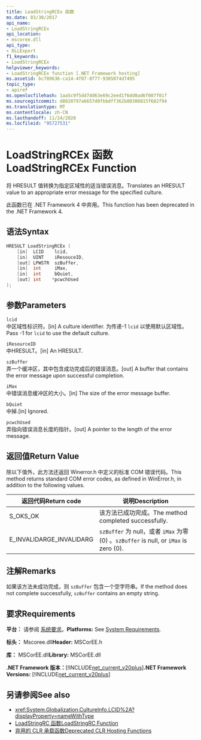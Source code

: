 ```yaml
---
title: LoadStringRCEx 函数
ms.date: 03/30/2017
api_name:
- LoadStringRCEx
api_location:
- mscoree.dll
api_type:
- DLLExport
f1_keywords:
- LoadStringRCEx
helpviewer_keywords:
- LoadStringRCEx function [.NET Framework hosting]
ms.assetid: bc789636-ca14-4f07-8f77-9305874d7495
topic_type:
- apiref
ms.openlocfilehash: 1aa5c9f5dd7dd63e69c2eed1f6dd8ad6f007f01f
ms.sourcegitcommit: d8020797a6657d0fbbdff362b80300815f682f94
ms.translationtype: MT
ms.contentlocale: zh-CN
ms.lasthandoff: 11/24/2020
ms.locfileid: "95727531"
---
```

# <a name="loadstringrcex-function"></a><span data-ttu-id="3e90a-102">LoadStringRCEx 函数</span><span class="sxs-lookup"><span data-stu-id="3e90a-102">LoadStringRCEx Function</span></span>

<span data-ttu-id="3e90a-103">将 HRESULT 值转换为指定区域性的适当错误消息。</span><span class="sxs-lookup"><span data-stu-id="3e90a-103">Translates an HRESULT value to an appropriate error message for the specified culture.</span></span>  
  
 <span data-ttu-id="3e90a-104">此函数已在 .NET Framework 4 中弃用。</span><span class="sxs-lookup"><span data-stu-id="3e90a-104">This function has been deprecated in the .NET Framework 4.</span></span>  
  
## <a name="syntax"></a><span data-ttu-id="3e90a-105">语法</span><span class="sxs-lookup"><span data-stu-id="3e90a-105">Syntax</span></span>  
  
```cpp  
HRESULT LoadStringRCEx (  
    [in]  LCID    lcid,
    [in]  UINT    iResouceID,
    [out] LPWSTR  szBuffer,
    [in]  int     iMax,
    [in]  int     bQuiet,
    [out] int    *pcwchUsed  
);  
```  
  
## <a name="parameters"></a><span data-ttu-id="3e90a-106">参数</span><span class="sxs-lookup"><span data-stu-id="3e90a-106">Parameters</span></span>  

 `lcid`  
 <span data-ttu-id="3e90a-107">中区域性标识符。</span><span class="sxs-lookup"><span data-stu-id="3e90a-107">[in] A culture identifier.</span></span> <span data-ttu-id="3e90a-108">为传递-1 `lcid` 以使用默认区域性。</span><span class="sxs-lookup"><span data-stu-id="3e90a-108">Pass -1 for `lcid` to use the default culture.</span></span>  
  
 `iResourceID`  
 <span data-ttu-id="3e90a-109">中HRESULT。</span><span class="sxs-lookup"><span data-stu-id="3e90a-109">[in] An HRESULT.</span></span>  
  
 `szBuffer`  
 <span data-ttu-id="3e90a-110">弄一个缓冲区，其中包含成功完成后的错误消息。</span><span class="sxs-lookup"><span data-stu-id="3e90a-110">[out] A buffer that contains the error message upon successful completion.</span></span>  
  
 `iMax`  
 <span data-ttu-id="3e90a-111">中错误消息缓冲区的大小。</span><span class="sxs-lookup"><span data-stu-id="3e90a-111">[in] The size of the error message buffer.</span></span>  
  
 `bQuiet`  
 <span data-ttu-id="3e90a-112">中掉.</span><span class="sxs-lookup"><span data-stu-id="3e90a-112">[in] Ignored.</span></span>  
  
 `pcwchUsed`  
 <span data-ttu-id="3e90a-113">弄指向错误消息长度的指针。</span><span class="sxs-lookup"><span data-stu-id="3e90a-113">[out] A pointer to the length of the error message.</span></span>  
  
## <a name="return-value"></a><span data-ttu-id="3e90a-114">返回值</span><span class="sxs-lookup"><span data-stu-id="3e90a-114">Return Value</span></span>  

 <span data-ttu-id="3e90a-115">除以下值外，此方法还返回 Winerror.h 中定义的标准 COM 错误代码。</span><span class="sxs-lookup"><span data-stu-id="3e90a-115">This method returns standard COM error codes, as defined in WinError.h, in addition to the following values.</span></span>  
  
|<span data-ttu-id="3e90a-116">返回代码</span><span class="sxs-lookup"><span data-stu-id="3e90a-116">Return code</span></span>|<span data-ttu-id="3e90a-117">说明</span><span class="sxs-lookup"><span data-stu-id="3e90a-117">Description</span></span>|  
|-----------------|-----------------|  
|<span data-ttu-id="3e90a-118">S_OK</span><span class="sxs-lookup"><span data-stu-id="3e90a-118">S_OK</span></span>|<span data-ttu-id="3e90a-119">该方法已成功完成。</span><span class="sxs-lookup"><span data-stu-id="3e90a-119">The method completed successfully.</span></span>|  
|<span data-ttu-id="3e90a-120">E_INVALIDARG</span><span class="sxs-lookup"><span data-stu-id="3e90a-120">E_INVALIDARG</span></span>|<span data-ttu-id="3e90a-121">`szBuffer` 为 null，或者 `iMax` 为零 (0) 。</span><span class="sxs-lookup"><span data-stu-id="3e90a-121">`szBuffer` is null, or `iMax` is zero (0).</span></span>|  
  
## <a name="remarks"></a><span data-ttu-id="3e90a-122">注解</span><span class="sxs-lookup"><span data-stu-id="3e90a-122">Remarks</span></span>  

 <span data-ttu-id="3e90a-123">如果该方法未成功完成，则 `szBuffer` 包含一个空字符串。</span><span class="sxs-lookup"><span data-stu-id="3e90a-123">If the method does not complete successfully, `szBuffer` contains an empty string.</span></span>  
  
## <a name="requirements"></a><span data-ttu-id="3e90a-124">要求</span><span class="sxs-lookup"><span data-stu-id="3e90a-124">Requirements</span></span>  

 <span data-ttu-id="3e90a-125">**平台：** 请参阅 [系统要求](../../get-started/system-requirements.md)。</span><span class="sxs-lookup"><span data-stu-id="3e90a-125">**Platforms:** See [System Requirements](../../get-started/system-requirements.md).</span></span>  
  
 <span data-ttu-id="3e90a-126">**标头：** Mscoree.dll</span><span class="sxs-lookup"><span data-stu-id="3e90a-126">**Header:** MSCorEE.h</span></span>  
  
 <span data-ttu-id="3e90a-127">**库：** MSCorEE.dll</span><span class="sxs-lookup"><span data-stu-id="3e90a-127">**Library:** MSCorEE.dll</span></span>  
  
 <span data-ttu-id="3e90a-128">**.NET Framework 版本：**[!INCLUDE[net_current_v20plus](../../../../includes/net-current-v20plus-md.md)]</span><span class="sxs-lookup"><span data-stu-id="3e90a-128">**.NET Framework Versions:** [!INCLUDE[net_current_v20plus](../../../../includes/net-current-v20plus-md.md)]</span></span>  
  
## <a name="see-also"></a><span data-ttu-id="3e90a-129">另请参阅</span><span class="sxs-lookup"><span data-stu-id="3e90a-129">See also</span></span>

- <xref:System.Globalization.CultureInfo.LCID%2A?displayProperty=nameWithType>
- [<span data-ttu-id="3e90a-130">LoadStringRC 函数</span><span class="sxs-lookup"><span data-stu-id="3e90a-130">LoadStringRC Function</span></span>](loadstringrc-function.md)
- [<span data-ttu-id="3e90a-131">弃用的 CLR 承载函数</span><span class="sxs-lookup"><span data-stu-id="3e90a-131">Deprecated CLR Hosting Functions</span></span>](deprecated-clr-hosting-functions.md)
